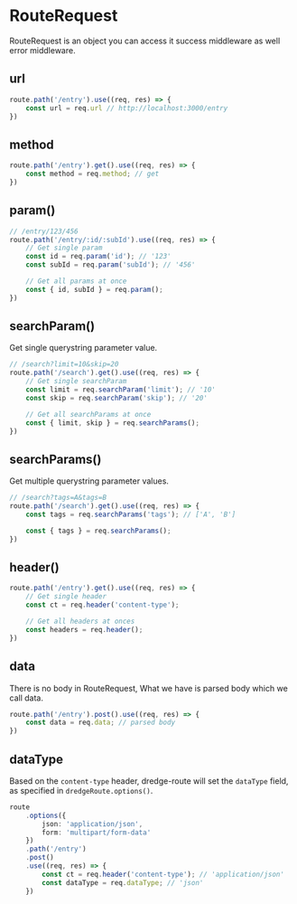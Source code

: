 # RouteRequest

RouteRequest is an object you can access it success middleware as well error middleware. 

## url

```ts
route.path('/entry').use((req, res) => {
	const url = req.url // http://localhost:3000/entry 
})
```

## method

```ts
route.path('/entry').get().use((req, res) => {
	const method = req.method; // get
})
```

## param()

```ts
// /entry/123/456
route.path('/entry/:id/:subId').use((req, res) => {
	// Get single param
	const id = req.param('id'); // '123'
	const subId = req.param('subId'); // '456'

	// Get all params at once
	const { id, subId } = req.param();
})
```

## searchParam()
Get single querystring parameter value.

```ts
// /search?limit=10&skip=20
route.path('/search').get().use((req, res) => {
	// Get single searchParam
    const limit = req.searchParam('limit'); // '10'
    const skip = req.searchParam('skip'); // '20'

    // Get all searchParams at once
    const { limit, skip } = req.searchParams();
})
```

## searchParams()
Get multiple querystring parameter values.

```ts
// /search?tags=A&tags=B
route.path('/search').get().use((req, res) => {
    const tags = req.searchParams('tags'); // ['A', 'B']

    const { tags } = req.searchParams();
})

```

## header()

```ts
route.path('/entry').get().use((req, res) => {
	// Get single header
	const ct = req.header('content-type');

	// Get all headers at onces
	const headers = req.header();
})
```

## data
There is no body in RouteRequest, What we have is parsed body which we call data.

```ts
route.path('/entry').post().use((req, res) => {
	const data = req.data; // parsed body
})
```

## dataType

Based on the `content-type` header, dredge-route will set the `dataType` field, as specified in `dredgeRoute.options()`.

```ts
route
    .options({
        json: 'application/json',
        form: 'multipart/form-data'
    })
    .path('/entry')
    .post()
    .use((req, res) => {
        const ct = req.header('content-type'); // 'application/json'
        const dataType = req.dataType; // 'json'
    })
```







